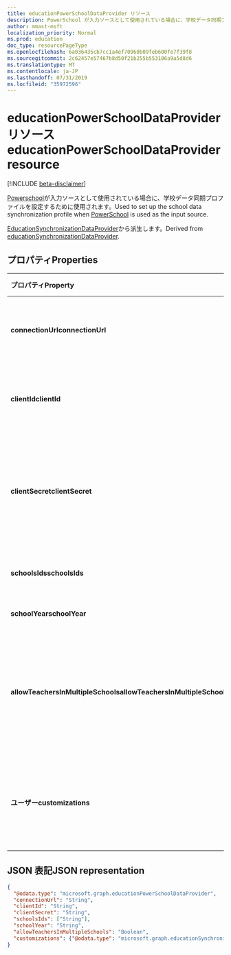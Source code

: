 ```yaml
---
title: educationPowerSchoolDataProvider リソース
description: PowerSchool が入力ソースとして使用されている場合に、学校データ同期プロファイルを設定するために使用されます。
author: mmast-msft
localization_priority: Normal
ms.prod: education
doc_type: resourcePageType
ms.openlocfilehash: 6a036435cb7cc1a4ef70960b09feb600fe7f39f8
ms.sourcegitcommit: 2c62457e57467b8d50f21b255b553106a9a5d8d6
ms.translationtype: MT
ms.contentlocale: ja-JP
ms.lasthandoff: 07/31/2019
ms.locfileid: "35972596"
---
```

# <a name="educationpowerschooldataprovider-resource"></a><span data-ttu-id="257bc-103">educationPowerSchoolDataProvider リソース</span><span class="sxs-lookup"><span data-stu-id="257bc-103">educationPowerSchoolDataProvider resource</span></span>

[!INCLUDE [beta-disclaimer](../../includes/beta-disclaimer.md)]

<span data-ttu-id="257bc-104">[Powerschool](https://www.powerschool.com/solutions/student-information-system-sis/)が入力ソースとして使用されている場合に、学校データ同期プロファイルを設定するために使用されます。</span><span class="sxs-lookup"><span data-stu-id="257bc-104">Used to set up the school data synchronization profile when [PowerSchool](https://www.powerschool.com/solutions/student-information-system-sis/) is used as the input source.</span></span>

<span data-ttu-id="257bc-105">[EducationSynchronizationDataProvider](educationsynchronizationdataprovider.md)から派生します。</span><span class="sxs-lookup"><span data-stu-id="257bc-105">Derived from [educationSynchronizationDataProvider](educationsynchronizationdataprovider.md).</span></span>

## <a name="properties"></a><span data-ttu-id="257bc-106">プロパティ</span><span class="sxs-lookup"><span data-stu-id="257bc-106">Properties</span></span>

| <span data-ttu-id="257bc-107">プロパティ</span><span class="sxs-lookup"><span data-stu-id="257bc-107">Property</span></span> | <span data-ttu-id="257bc-108">型</span><span class="sxs-lookup"><span data-stu-id="257bc-108">Type</span></span> | <span data-ttu-id="257bc-109">説明</span><span class="sxs-lookup"><span data-stu-id="257bc-109">Description</span></span> |
|:-|:-|:-|
| <span data-ttu-id="257bc-110">**connectionUrl**</span><span class="sxs-lookup"><span data-stu-id="257bc-110">**connectionUrl**</span></span> | <span data-ttu-id="257bc-111">String</span><span class="sxs-lookup"><span data-stu-id="257bc-111">String</span></span> | <span data-ttu-id="257bc-112">PowerSchool インスタンスへの接続 URL。</span><span class="sxs-lookup"><span data-stu-id="257bc-112">The connection URL to the PowerSchool instance.</span></span> |
| <span data-ttu-id="257bc-113">**clientId**</span><span class="sxs-lookup"><span data-stu-id="257bc-113">**clientId**</span></span> | <span data-ttu-id="257bc-114">String</span><span class="sxs-lookup"><span data-stu-id="257bc-114">String</span></span> |  <span data-ttu-id="257bc-115">PowerSchool への接続に使用されるクライアント ID。</span><span class="sxs-lookup"><span data-stu-id="257bc-115">The client ID used to connect to PowerSchool.</span></span> |
| <span data-ttu-id="257bc-116">**clientSecret**</span><span class="sxs-lookup"><span data-stu-id="257bc-116">**clientSecret**</span></span> | <span data-ttu-id="257bc-117">String</span><span class="sxs-lookup"><span data-stu-id="257bc-117">String</span></span> |  <span data-ttu-id="257bc-118">PowerSchool インスタンスへの接続を認証するクライアントシークレット。</span><span class="sxs-lookup"><span data-stu-id="257bc-118">The client secret to authenticate the connection to the PowerSchool instance.</span></span> |
| <span data-ttu-id="257bc-119">**schoolsIds**</span><span class="sxs-lookup"><span data-stu-id="257bc-119">**schoolsIds**</span></span> | <span data-ttu-id="257bc-120">文字列コレクション</span><span class="sxs-lookup"><span data-stu-id="257bc-120">String collection</span></span> |  <span data-ttu-id="257bc-121">同期する教育機関のリスト。</span><span class="sxs-lookup"><span data-stu-id="257bc-121">The list of schools to sync.</span></span> |
| <span data-ttu-id="257bc-122">**schoolYear**</span><span class="sxs-lookup"><span data-stu-id="257bc-122">**schoolYear**</span></span> | <span data-ttu-id="257bc-123">String</span><span class="sxs-lookup"><span data-stu-id="257bc-123">String</span></span> |  <span data-ttu-id="257bc-124">同期する学校の年。</span><span class="sxs-lookup"><span data-stu-id="257bc-124">The school year to sync.</span></span> |
| <span data-ttu-id="257bc-125">**allowTeachersInMultipleSchools**</span><span class="sxs-lookup"><span data-stu-id="257bc-125">**allowTeachersInMultipleSchools**</span></span> | <span data-ttu-id="257bc-126">Boolean</span><span class="sxs-lookup"><span data-stu-id="257bc-126">Boolean</span></span> |  <span data-ttu-id="257bc-127">単一の学生または教師に対して、ソースに複数の識別子があるかどうかを示します。</span><span class="sxs-lookup"><span data-stu-id="257bc-127">Indicates whether the source has multiple identifiers for a single student or teacher.</span></span> |
| <span data-ttu-id="257bc-128">**ユーザー**</span><span class="sxs-lookup"><span data-stu-id="257bc-128">**customizations**</span></span> | [<span data-ttu-id="257bc-129">educationSynchronizationCustomizations</span><span class="sxs-lookup"><span data-stu-id="257bc-129">educationSynchronizationCustomizations</span></span>](educationsynchronizationcustomizations.md) | <span data-ttu-id="257bc-130">同期プロファイルに適用されるカスタマイズ (オプション)。</span><span class="sxs-lookup"><span data-stu-id="257bc-130">Optional customization to be applied to the synchronization profile.</span></span>|

## <a name="json-representation"></a><span data-ttu-id="257bc-131">JSON 表記</span><span class="sxs-lookup"><span data-stu-id="257bc-131">JSON representation</span></span>
<!-- {
  "blockType": "resource",
  "optionalProperties": [

  ],
  "@odata.type": "microsoft.graph.educationPowerSchoolDataProvider"
}-->

```json
{
  "@odata.type": "microsoft.graph.educationPowerSchoolDataProvider",
  "connectionUrl": "String",
  "clientId": "String",
  "clientSecret": "String",
  "schoolsIds": ["String"],
  "schoolYear": "String",
  "allowTeachersInMultipleSchools": "Boolean",
  "customizations": {"@odata.type": "microsoft.graph.educationSynchronizationCustomizations"}
}
```
